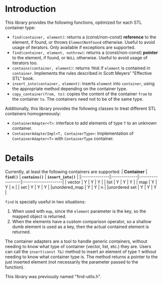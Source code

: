 # Introduction #

This library provides the following functions, optimized for each STL container type:
  * `find(container, element)`: returns a (const/non-const) **reference** to the element, if found, or throws `ElementNotFound` otherwise. Useful to avoid usage of iterators. Only available if exceptions are supported.
  * `find(container, element, nothrow)`: returns a (const/non-const) **pointer** to the element, if found, or `NULL` otherwise. Useful to avoid usage of iterators too.
  * `contains(container, element)`: returns `TRUE` if `element` is contained in `container`. Implements the rules described in Scott Meyers' "Effective STL" book.
  * `insert_into(container, element)`: inserts `element` into `container`, using the appropriate method depending on the container type.
  * `copy_container(from, to)`: copies the content of the container `from` to the container `to`. The containers need not to be of the same type.


Additionally, this library provides the following classes to treat different STL containers homogeneously:
  * `ContainerAdapter<T>`: interface to add elements of type `T` to an unknown container.
  * `ContainerAdapterImpl<T, ContainerType>`: Implementation of `ContainerAdapter<T>` with `ContainerType` container.

# Details #

Currently, at least the following containers are supported:
| **Container** | **`find()`** | **`contains()`** | **`insert_into()`** |
|:--------------|:-------------|:-----------------|:--------------------|
| vector        | Y            | Y                | Y                   |
| list          | Y            | Y                | Y                   |
| map           | Y            | Y                | n                   |
| set           | Y            | Y                | Y                   |
|unordered\_map | Y            | Y                | n                   |
|unordered set  | Y            | Y                | Y                   |

`find` is specially useful in two situations:
  1. When used with `map`, since the `element` parameter is the key, so the mapped object is returned.
  1. When the elements have a custom comparison operator, so a shallow dumb element is used as a key, then the actual contained element is returned.


The container adapters are a tool to handle generic containers, without needing to know what type of container (vector, list, etc.) they are.
Users can call the `insert(const T&)` method to insert an element of type `T` without needing to know what container type is. The method returns a pointer to the just inserted element (not necessarily the parameter passed to the function).

This library was previously named "find-utils.h".